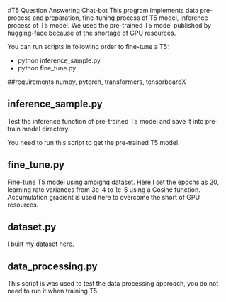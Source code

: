 #T5 Question Answering Chat-bot
This program implements data pre-process and preparation, fine-tuning 
process of T5 model, inference process of T5 model. We used the pre-trained 
T5 model published by hugging-face because of the shortage of GPU resources.

You can run scripts in following order to fine-tune a T5:

* python inference_sample.py
* python fine_tune.py

##requirements
numpy, pytorch, transformers, tensorboardX

## inference_sample.py
Test the inference function of pre-trained T5 
model and save it into pre-train model directory.

You need to run this script to get the pre-trained T5 model.

## fine_tune.py
Fine-tune T5 model using ambignq dataset. Here I set the epochs as
20, learning rate variances from 3e-4 to 1e-5 using a Cosine function. 
Accumulation gradient is used here to overcome the short of GPU resources.

## dataset.py
I built my dataset here.

## data_processing.py
This script is was used to test the data processing approach, you do not 
need to run it when training T5.
